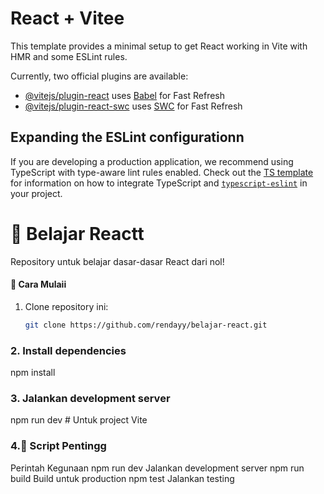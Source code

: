 # React + Vitee

This template provides a minimal setup to get React working in Vite with HMR and some ESLint rules.

Currently, two official plugins are available:

- [@vitejs/plugin-react](https://github.com/vitejs/vite-plugin-react/blob/main/packages/plugin-react) uses [Babel](https://babeljs.io/) for Fast Refresh
- [@vitejs/plugin-react-swc](https://github.com/vitejs/vite-plugin-react/blob/main/packages/plugin-react-swc) uses [SWC](https://swc.rs/) for Fast Refresh

## Expanding the ESLint configurationn

If you are developing a production application, we recommend using TypeScript with type-aware lint rules enabled. Check out the [TS template](https://github.com/vitejs/vite/tree/main/packages/create-vite/template-react-ts) for information on how to integrate TypeScript and [`typescript-eslint`](https://typescript-eslint.io) in your project.

# 🚀 Belajar Reactt

Repository untuk belajar dasar-dasar React dari nol!

#### 🔧 Cara Mulaii
1. Clone repository ini:
   ```bash
   git clone https://github.com/rendayy/belajar-react.git

### 2. Install dependencies
npm install

### 3. Jalankan development server
npm run dev  # Untuk project Vite

### 4.🔧 Script Pentingg
Perintah	Kegunaan
npm run dev	Jalankan development server
npm run build	Build untuk production
npm test	Jalankan testing
